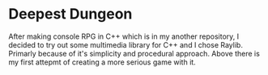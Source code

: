 # Deepest Dungeon
After making console RPG in C++ which is in my another repository, I decided to try out some multimedia library for C++ and I chose Raylib. Primarly because of it's simplicity and procedural approach. Above there is my first attepmt of creating a more serious game with it.
